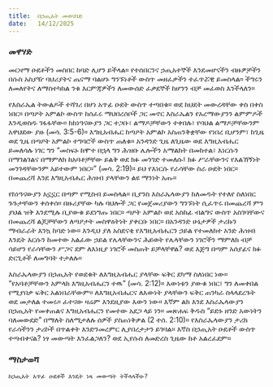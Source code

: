 ```yaml
---
title:  በኃጢአት መወናበድ
date:   14/12/2025
---
```


### መዋሃድ

መርዛማ ዑደቶችን መስበር ከባድ ሊሆን ይችላል። የተሰበርንና ኃጢአተኞች እንደመሆናችን ብዙዎቻችን በሱስ አስያዥ ባህሪያትና ጤናማ ባልሆኑ ግንኙነቶች ውስጥ መዘፈቃችን ተፈጥሯዊ ይመስላል። ችግሩን ለመለየትና ለማስተካከል ንቁ እርምጃዎችን ለመውሰድ ፈቃደኞች ከሆንን ብቻ መፈወስ እንችላለን።

የእስራኤል ትውልዶች ተሻገሪ በሆነ አጥፊ ዑደት ውስጥ ተጣበቁ። ወደ ክህደት መውረዳቸው ቀስ በቀስ ነበር። በጣዖት አምልኮ ውስጥ ከሰፈሩ ማህበረሰቦች ጋር መኖር እስራኤልን የአረማውያንን ልምምዶች እንዲወስዱ ገፋፋቸው። ከከነዓናውያን ጋር ተጋቡ፣ ልማዶቻቸውን ተቀበሉ፣ የባህል ልማዶቻቸውንም አዋህደው ያዙ (መሳ. 3:5-6)። እግዚአብሔር ከጣዖት አምልኮ አስጠንቅቋቸው የነበረ ቢሆንም፣ ከጊዜ ወደ ጊዜ በጣዖት አምልኮ ተግባሮች ውስጥ ጠለቁ። አንዳንድ ጊዜ ለጊዜው ወደ እግዚአብሔር ይመለሳሉ ነገር ግን “መስፍኑ ከሞተ በኋላ ግን ሕዝቡ ሌሎችን አማልክት በመከተል፣ እነርሱን በማገልገልና በማምለክ ከአባቶቻቸው ይልቅ ወደ ክፉ መንገድ ተመለሱ፤ ክፉ ሥራቸውንና የእልኸኝነት መንገዳቸውንም አይተውም ነበር።” (መሳ. 2:19)። ይህ የእነርሱ የራሳቸው ስራ ዑደት ነበር። በመጨረሻ እንደ እግዚአብሔር ሕዝብ ያላቸውን ልዩ ማንነት አጡ።

የከነዓናውያን አኗኗር በጣም የሚስብ ይመስላል። ቢያንስ እስራኤላውያን ከለመዱት የተለየ ስለነበር ጉጉታቸውን ቀሰቀሰ። በዙሪያቸው ካሉ ባህሎች ጋር የመጀመሪያውን ግንኙነት ሲፈጥሩ በመጨረሻ ምን ያህል ዝቅ እንደሚሉ ቢያውቁ ይደነግጡ ነበር። ጣዖት አምልኮ ወደ አስከፊ ብልግና ውስጥ አስገባቸውና በመጨረሻ ልጆቻቸውን ለጣዖታት መስዋዕትነት ያቀርቡ ነበር። በአንዳንድ ሁኔታዎች ታሪኩን ማብራራት እንኳ ከባድ ነው። እንዲህ ያለ አስደናቂ የእግዚአብሔርን ኃይል የተመለከተ አንድ ሕዝብ እንዴት እርሱን ከመተው አልፈው ኃይል የሌላቸውንና ሕይወት የሌላቸውን ነገሮችን ማምለክ ብቻ ሳይሆን የራሳቸውን ሥጋና ደም ለእነዚያ ነገሮች መስጠት ይቻላቸዋል? ወደ እጅግ በጣም አሰያፊና ክፉ ድርጊቶች ለመግባት ተታለሉ።

እስራኤላውያን በኃጢአት የወደቁት ለእግዚአብሔር ያላቸው ፍቅር ደካማ ስለነበር ነው። “የአባቶቻቸውን አምላክ እግዚአብሔርን ተዉ” (መሳ. 2:12)። እውነቱን ያውቁ ነበር፣ ግን ለመቀበል የሚያበቃ ፍቅር አልነበራቸውም። ለእግዚአብሔርና ለእውነት ያላቸውን ፍቅር ጠንካራ ስላላደረጉት ወደ መታለል ተመሩ። ፈተናው ዛሬም እንደዚያው እውን ነው። እኛም ልክ እንደ እስራኤላውያን በኃጢአት የመቀጠልና እግዚአብሔርን የመተው አደጋ ላይ ነን። መጽሐፍ ቅዱስ “ይድኑ ዘንድ አውነትን ባለመውደድ” በማለት ስለሚታለሉ ሰዎች ያስጠነቅቃል (2 ተሰ. 2:10)። የእስራኤላውያን ታሪክ የራሳችንን ታሪኮች በጥልቀት እንድንመረምር ሊያበረታታን ይገባል። እኛስ በኃጢአት ዑደቶች ውስጥ ተጣብቀናል? ነፃ መውጣት እንፈልጋለን?  ወደ ኢየሱስ ለመድረስ ጊዜው ከቶ አልረፈደም።

### ማስታወሻ

`ከኃጢአት አጥፊ ዑደቶች እንዴት ነጻ መውጣት ትችላላችሁ?`